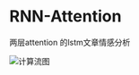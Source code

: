 # RNN-Attention
两层attention 的lstm文章情感分析

![计算流图](https://github.com/rebornfly/RNN-Attention/blob/master/img/png.png)
